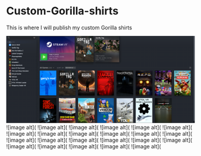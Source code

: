 # Custom-Gorilla-shirts
This is where I will publish my custom Gorilla shirts


![image alt](https://github.com/BLOL12/Custom-Gorilla-shirts/blob/main/2025-05-02%2011-11-16-52.png?raw=true)
![image alt](
![image alt](
![image alt](
![image alt](
![image alt](
![image alt](
![image alt](
![image alt](
![image alt](
![image alt](
![image alt](
![image alt](
![image alt](
![image alt](
![image alt](
![image alt](
![image alt](
![image alt](
![image alt](
![image alt](
![image alt](
![image alt](
![image alt](
